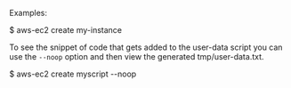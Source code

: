Examples:

  $ aws-ec2 create my-instance

To see the snippet of code that gets added to the user-data script you can use the `--noop` option and then view the generated tmp/user-data.txt.

  $ aws-ec2 create myscript --noop
